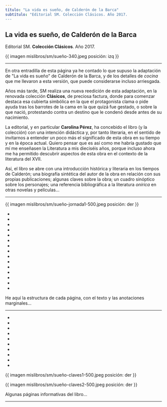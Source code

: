 ```yaml
---
título: "La vida es sueño, de Calderón de la Barca"
subtítulo: "Editorial SM. Colección Clásicos. Año 2017.
---
```



## La vida es sueño, de Calderón de la Barca
Editorial SM. **Colección Clásicos**. Año 2017.

{{ imagen mislibros/sm/sueño-340.jpeg posición: izq }}

---

En otra entradilla de esta página ya he contado lo que supuso la adaptación de "La vida es sueño" de Calderón de la Barca, y de los detalles de *cocina* que me llevaron a esta versión, que puede considerarse incluso arriesgada.

Años más tarde, SM realiza una nueva reedición de esta adaptación, en la renovada colección **Clásicos**, de preciosa factura, donde para comenzar destaca esa cubierta simbólica en la que el protagonista clama o pide ayuda tras los barrotes de la cama en la que quizá  fue gestado, o sobre la que nació, protestando contra un destino que le condenó desde antes de su nacimiento.

La editorial, y en particular **Carolina Pérez**, ha concebido el libro (y la colección) con una intención didáctica y, por tanto literaria, en el sentido de invitarnos a entender un poco más el significado de esta obra en su tiempo y en la época actual. Quiero pensar que es así como me habría gustado que mí me enseñasen la Literatura a mis dieciséis años, porque incluso ahora me ha permitido descubrir aspectos de esta obra en el contexto de la literatura del XVII.

Así, el libro se abre con una introducción histórica y literaria en los tiempos de Calderón; una biografía sintética del autor de la obra en relación con sus propias publicaciones; algunas claves sobre la obra; un cuadro sinóptico sobre los personajes; una referencia bibliográfica a la literatura *onírica* en otras novelas y películas... 

---

{{ imagen mislibros/sm/sueño-jornada1-500.jpeg posición: der }}

*

*

*

*

*

*

*

*

*

*

*

*

*

*

*



He aquí la estructura de cada página, con el texto y las anotaciones marginales...

---

*

*

*

*

*
*

*

*

*

*


{{ imagen mislibros/sm/sueño-claves1-500.jpeg posición: der }}

{{ imagen mislibros/sm/sueño-claves2-500.jpeg posición: der }}

Algunas páginas informativas del libro...

---













